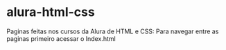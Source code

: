 # alura-html-css

Paginas feitas nos cursos da Alura de HTML e CSS:
Para navegar entre as paginas primeiro acessar o Index.html
